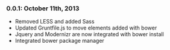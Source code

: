### 0.0.1: October 11th, 2013
* Removed LESS and added Sass
* Updated Gruntfile.js to move elements added with bower
* Jquery and Modernizr are now integrated with bower install
* Integrated bower package manager
